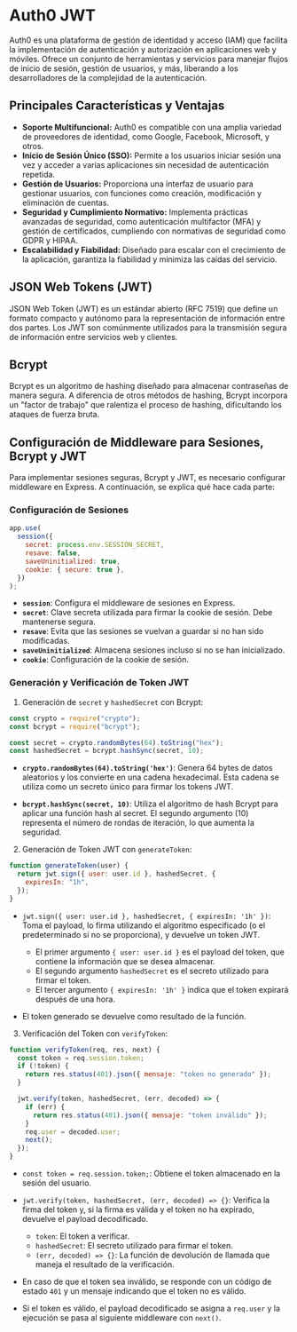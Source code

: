 # Auth0 JWT

Auth0 es una plataforma de gestión de identidad y acceso (IAM) que facilita la implementación de autenticación y autorización en aplicaciones web y móviles. Ofrece un conjunto de herramientas y servicios para manejar flujos de inicio de sesión, gestión de usuarios, y más, liberando a los desarrolladores de la complejidad de la autenticación.

## Principales Características y Ventajas

- **Soporte Multifuncional:** Auth0 es compatible con una amplia variedad de proveedores de identidad, como Google, Facebook, Microsoft, y otros.
- **Inicio de Sesión Único (SSO):** Permite a los usuarios iniciar sesión una vez y acceder a varias aplicaciones sin necesidad de autenticación repetida.
- **Gestión de Usuarios:** Proporciona una interfaz de usuario para gestionar usuarios, con funciones como creación, modificación y eliminación de cuentas.
- **Seguridad y Cumplimiento Normativo:** Implementa prácticas avanzadas de seguridad, como autenticación multifactor (MFA) y gestión de certificados, cumpliendo con normativas de seguridad como GDPR y HIPAA.
- **Escalabilidad y Fiabilidad:** Diseñado para escalar con el crecimiento de la aplicación, garantiza la fiabilidad y minimiza las caídas del servicio.

## JSON Web Tokens (JWT)

JSON Web Token (JWT) es un estándar abierto (RFC 7519) que define un formato compacto y autónomo para la representación de información entre dos partes. Los JWT son comúnmente utilizados para la transmisión segura de información entre servicios web y clientes.

## Bcrypt

Bcrypt es un algoritmo de hashing diseñado para almacenar contraseñas de manera segura. A diferencia de otros métodos de hashing, Bcrypt incorpora un "factor de trabajo" que ralentiza el proceso de hashing, dificultando los ataques de fuerza bruta.

## Configuración de Middleware para Sesiones, Bcrypt y JWT

Para implementar sesiones seguras, Bcrypt y JWT, es necesario configurar middleware en Express. A continuación, se explica qué hace cada parte:

### Configuración de Sesiones

```javascript
app.use(
  session({
    secret: process.env.SESSION_SECRET,
    resave: false,
    saveUninitialized: true,
    cookie: { secure: true },
  })
);
```

- **`session`**: Configura el middleware de sesiones en Express.
- **`secret`**: Clave secreta utilizada para firmar la cookie de sesión. Debe mantenerse segura.
- **`resave`**: Evita que las sesiones se vuelvan a guardar si no han sido modificadas.
- **`saveUninitialized`**: Almacena sesiones incluso si no se han inicializado.
- **`cookie`**: Configuración de la cookie de sesión.

### Generación y Verificación de Token JWT

1. Generación de `secret` y `hashedSecret` con Bcrypt:

```javascript
const crypto = require("crypto");
const bcrypt = require("bcrypt");

const secret = crypto.randomBytes(64).toString("hex");
const hashedSecret = bcrypt.hashSync(secret, 10);
```

- **`crypto.randomBytes(64).toString('hex')`**: Genera 64 bytes de datos aleatorios y los convierte en una cadena hexadecimal. Esta cadena se utiliza como un secreto único para firmar los tokens JWT.

- **`bcrypt.hashSync(secret, 10)`**: Utiliza el algoritmo de hash Bcrypt para aplicar una función hash al secret. El segundo argumento (10) representa el número de rondas de iteración, lo que aumenta la seguridad.

2. Generación de Token JWT con `generateToken`:

```javascript
function generateToken(user) {
  return jwt.sign({ user: user.id }, hashedSecret, {
    expiresIn: "1h",
  });
}
```

- `jwt.sign({ user: user.id }, hashedSecret, { expiresIn: '1h' })`: Toma el payload, lo firma utilizando el algoritmo especificado (o el predeterminado si no se proporciona), y devuelve un token JWT.

  - El primer argumento `{ user: user.id }` es el payload del token, que contiene la información que se desea almacenar.
  - El segundo argumento `hashedSecret` es el secreto utilizado para firmar el token.
  - El tercer argumento `{ expiresIn: '1h' }` indica que el token expirará después de una hora.

- El token generado se devuelve como resultado de la función.

3. Verificación del Token con `verifyToken`:

```javascript
function verifyToken(req, res, next) {
  const token = req.session.token;
  if (!token) {
    return res.status(401).json({ mensaje: "token no generado" });
  }

  jwt.verify(token, hashedSecret, (err, decoded) => {
    if (err) {
      return res.status(401).json({ mensaje: "token inválido" });
    }
    req.user = decoded.user;
    next();
  });
}
```

- `const token = req.session.token;`: Obtiene el token almacenado en la sesión del usuario.

- `jwt.verify(token, hashedSecret, (err, decoded) => {}`: Verifica la firma del token y, si la firma es válida y el token no ha expirado, devuelve el payload decodificado.

  - `token`: El token a verificar.
  - `hashedSecret`: El secreto utilizado para firmar el token.
  - `(err, decoded) => {}`: La función de devolución de llamada que maneja el resultado de la verificación.

- En caso de que el token sea inválido, se responde con un código de estado `401` y un mensaje indicando que el token no es válido.

- Si el token es válido, el payload decodificado se asigna a `req.user` y la ejecución se pasa al siguiente middleware con `next()`.